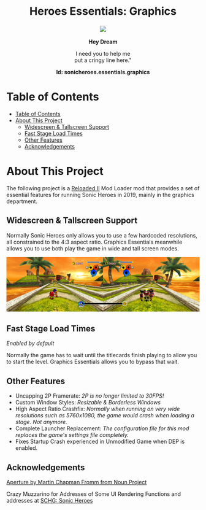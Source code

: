 <div align="center">
	<h1>Heroes Essentials: Graphics</h1>
	<img src="https://i.imgur.com/BjPn7rU.png" width="150" align="center" />
	<br/> <br/>
	<strong>Hey Dream</strong>
    <p>I need you to help me<br/>
    put a cringy line here."</p>
<b>Id: sonicheroes.essentials.graphics</b>
</div>

# Table of Contents
- [Table of Contents](#table-of-contents)
- [About This Project](#about-this-project)
  - [Widescreen \& Tallscreen Support](#widescreen--tallscreen-support)
  - [Fast Stage Load Times](#fast-stage-load-times)
  - [Other Features](#other-features)
  - [Acknowledgements](#acknowledgements)

# About This Project

The following project is a [Reloaded II](https://github.com/Reloaded-Project/Reloaded-II) Mod Loader mod that provides a set of essential features for running Sonic Heroes in 2019, mainly in the graphics department.

## Widescreen & Tallscreen Support

Normally Sonic Heroes only allows you to use a few hardcoded resolutions, all constrained to the 4:3 aspect ratio. Graphics Essentials meanwhile allows you to use both play the game in wide and tall screen modes.

![Wide 2P](./Docs/Images/Wide2P.png)

## Fast Stage Load Times

*Enabled by default*

Normally the game has to wait until the titlecards finish playing to allow you to start the level. 
Graphics Essentials allows you to bypass that wait.

## Other Features

- Uncapping 2P Framerate: *2P is no longer limited to 30FPS!*  
- Custom Window Styles: *Resizable & Borderless Windows*  
- High Aspect Ratio Crashfix: *Normally when running on very wide resolutions such as 5760x1080, the game would crash when loading a stage. Not anymore.*  
- Complete Launcher Replacement: *The configuration file for this mod replaces the game's settings file completely.*  
- Fixes Startup Crash experienced in Unmodified Game when DEP is enabled.

## Acknowledgements

[Aperture by Martin Chapman Fromm from Noun Project](https://thenounproject.com/browse/icons/term/aperture/)

Crazy Muzzarino for Addresses of Some UI Rendering Functions and addresses at [SCHG: Sonic Heroes](https://info.sonicretro.org/SCHG:Sonic_Heroes/EXE_Editing)